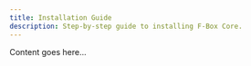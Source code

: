 ```yaml
---
title: Installation Guide
description: Step-by-step guide to installing F-Box Core.
---
```


Content goes here...
